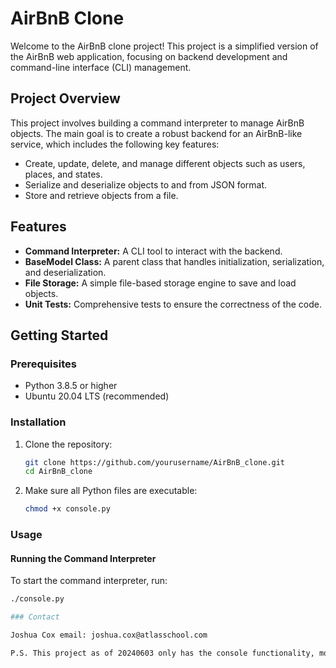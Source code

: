 # AirBnB Clone

Welcome to the AirBnB clone project! This project is a simplified version of the AirBnB web application, focusing on backend development and command-line interface (CLI) management.

## Project Overview

This project involves building a command interpreter to manage AirBnB objects. The main goal is to create a robust backend for an AirBnB-like service, which includes the following key features:

- Create, update, delete, and manage different objects such as users, places, and states.
- Serialize and deserialize objects to and from JSON format.
- Store and retrieve objects from a file.

## Features

- **Command Interpreter:** A CLI tool to interact with the backend.
- **BaseModel Class:** A parent class that handles initialization, serialization, and deserialization.
- **File Storage:** A simple file-based storage engine to save and load objects.
- **Unit Tests:** Comprehensive tests to ensure the correctness of the code.

## Getting Started

### Prerequisites

- Python 3.8.5 or higher
- Ubuntu 20.04 LTS (recommended)

### Installation

1. Clone the repository:

    ```sh
    git clone https://github.com/yourusername/AirBnB_clone.git
    cd AirBnB_clone
    ```

2. Make sure all Python files are executable:

    ```sh
    chmod +x console.py
    ```

### Usage

#### Running the Command Interpreter

To start the command interpreter, run:

```sh
./console.py

### Contact

Joshua Cox email: joshua.cox@atlasschool.com

P.S. This project as of 20240603 only has the console functionality, more features will be coming soon!
